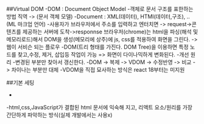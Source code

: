 ##Virtual DOM
    -DOM : Document Object Model
        -객체로 문서 구조를 표한하는 방법  직역 -> (문서 객체 모델)
            -Document : XML(데이터), HTMl(데이터,구조), ..(ML 마크업 언어)
        -사용자가 브라우저에서 주소를 입력하고 엔터치면 -> request->콘텐츠를 제공하는 서버에 도착->responnse 브라우저(chrome)는 html을 파싱(해석 및 메모리로드)해서 DOM을 생성(메모리에 상주)에 js, css를 적용하여 화면을 그린다.
            ->웹이 서비슨 되는 플로우 
        -DOM(트리 형태를 가진다. DOM Tree)을 이용하면 특정 노드를 찾고,수정, 제거, 삽입등 작업이 가능 => 화면이 다이나믹하게 변화된다.
    -개선 원리
        -변경된 부분만 찾아서 갱신한다.
        -DOM -> 복제 -> VDOM -> 수정반영 -> 비교 -> 차이나는 부분만 대체
    -VDOM을 직접 묘사하는 방식은 react 18부터는 미지원


##기본 세팅
- <script src="https://unpkg.com/react@17/umd/react.development.js"></script>
    <script src="https://unpkg.com/react-dom@17/umd/react-dom.development.js"></script>
    <script src="https://unpkg.com/babel-standalone@6.15.0/babel.min.js"></script>
-html,css,JavaScript가 결합된 html 문서에 익숙해 지고, 리액트 요소/원리를 가장 간단하게 파악하는 방식(실제 개발에서는 사용x)
